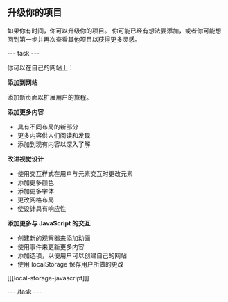 ## 升级你的项目

如果你有时间，你可以升级你的项目。 你可能已经有想法要添加，或者你可能想回到第一步并再次查看其他项目以获得更多灵感。

--- task ---

你可以在自己的网站上：

**添加到网站**

添加新页面以扩展用户的旅程。

**添加更多内容**

- 具有不同布局的新部分
- 更多内容供人们阅读和发现
- 添加到现有内容以深入了解

**改进视觉设计**

- 使用交互样式在用户与元素交互时更改元素
- 添加更多颜色
- 添加更多字体
- 更改网格布局
- 使设计具有响应性

**添加更多与 JavaScript 的交互**

- 创建新的观察器来添加动画
- 使用事件来更新更多内容
- 添加选项，以便用户可以创建自己的网站
- 使用 localStorage 保存用户所做的更改

[[[local-storage-javascript]]]

--- /task ---
